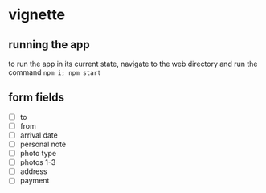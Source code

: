# vignette

## running the app

to run the app in its current state, navigate to the web directory and run the
command `npm i; npm start`

## form fields

- [ ] to
- [ ] from
- [ ] arrival date
- [ ] personal note
- [ ] photo type
- [ ] photos 1-3
- [ ] address
- [ ] payment
